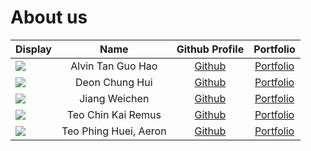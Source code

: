 # About us

Display | Name | Github Profile | Portfolio 
--------|:----:|:--------------:|:---------:
![](https://via.placeholder.com/100.png?text=Photo) | Alvin Tan Guo Hao | [Github](https://github.com/alvintan01) | [Portfolio](docs/team/alvintan01.md)
![](https://via.placeholder.com/100.png?text=Photo) | Deon Chung Hui | [Github](https://github.com/deonchung) | [Portfolio](docs/team/deonchung.md)
![](https://via.placeholder.com/100.png?text=Photo) | Jiang Weichen | [Github](https://github.com/jiangweichen835) | [Portfolio](docs/team/jiangweichen835.md)
![](https://via.placeholder.com/100.png?text=Photo) | Teo Chin Kai Remus | [Github](https://github.com/RemusTeo) | [Portfolio](docs/team/remusteo.md)
![](https://via.placeholder.com/100.png?text=Photo) | Teo Phing Huei, Aeron | [Github](https://github.com/a-tph) | [Portfolio](docs/team/a-tph.md)


